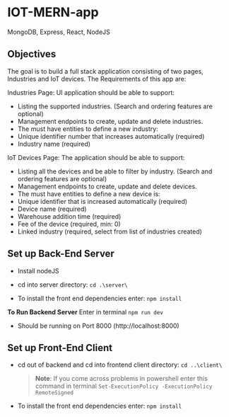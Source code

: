 # IOT-MERN-app

MongoDB, Express, React, NodeJS

## Objectives

The goal is to build a full stack application consisting of two pages, Industries and IoT devices. The Requirements of this app are:

Industries Page:
UI application should be able to support:

- Listing the supported industries. (Search and ordering features are optional)
- Management endpoints to create, update and delete industries.
- The must have entities to define a new industry:
- Unique identifier number that increases automatically (required)
- Industry name (required)

IoT Devices Page:
The application should be able to support:

- Listing all the devices and be able to filter by industry. (Search and ordering features are optional)
- Management endpoints to create, update and delete devices.
- The must have entities to define a new device is:
- Unique identifier that is increased automatically (required)
- Device name (required)
- Warehouse addition time (required)
- Fee of the device (required, min: 0)
- Linked industry (required, select from list of industries created)

## Set up Back-End Server

- Install nodeJS

- cd into server directory: `cd .\server\`
- To install the front end dependencies enter: `npm install`

**To Run Backend Server**
Enter in terminal `npm run dev`

- Should be running on Port 8000 (http://localhost:8000)

## Set up Front-End Client

- cd out of backend and cd into frontend client directory: `cd ..\client\`
  > **Note**: If you come across problems in powershell enter this command in terminal `Set-ExecutionPolicy -ExecutionPolicy RemoteSigned`
- To install the front end dependencies enter: `npm install`
